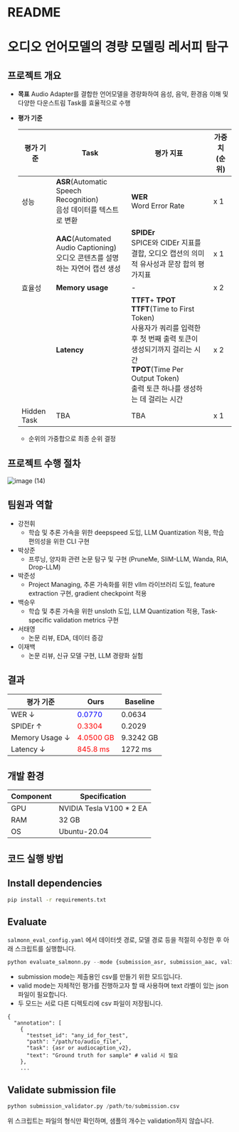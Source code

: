# README

# 오디오 언어모델의 경량 모델링 레서피 탐구

## 프로젝트 개요

- **목표**
Audio Adapter를 결합한 언어모델을 경량화하여 음성, 음악, 환경음 이해 및 다양한 다운스트림 Task를 효율적으로 수행
- **평가 기준**
    
    
    | 평가 기준 | Task | 평가 지표 | 가중치(순위) |
    | --- | --- | --- | --- |
    | 성능 | **ASR**(Automatic Speech Recognition) <br>음성 데이터를 텍스트로 변환 | **WER** <br> Word Error Rate | x 1 |
    |  | **AAC**(Automated Audio Captioning)    <br> 오디오 콘텐츠를 설명하는 자연어 캡션 생성 | **SPIDEr**    <br> SPICE와 CIDEr 지표를 결합, 오디오 캡션의 의미적 유사성과 문장 합의 평가지표 | x 1 |
    | 효율성 | **Memory usage** | - | x 2 |
    |  | **Latency** | **TTFT**+ **TPOT**    <br> **TTFT**(Time to First Token) <br>사용자가 쿼리를 입력한 후 첫 번째 출력 토큰이 생성되기까지 걸리는 시간 <br> **TPOT**(Time Per Output Token) <br>출력 토큰 하나를 생성하는 데 걸리는 시간 | x 2 |
    | Hidden Task | TBA | TBA | x 1 |
    - 순위의 가중합으로 최종 순위 결정

## 프로젝트 수행 절차

![image (14)](https://github.com/user-attachments/assets/5e86f71c-819d-451e-8b8f-45bff9476ca8)

## 팀원과 역할


- 강전휘
    - 학습 및 추론 가속을 위한 deepspeed 도입, LLM Quantization 적용, 학습 편의성을 위한 CLI 구현
- 박상준
    - 프루닝, 양자화 관련 논문 탐구 및 구현 (PruneMe, SliM-LLM, Wanda, RIA, Drop-LLM)
- 박준성
    - Project Managing, 추론 가속화를 위한 vllm 라이브러리 도입, feature extraction 구현, gradient checkpoint 적용
- 백승우
    - 학습 및 추론 가속을 위한 unsloth 도입, LLM Quantization 적용, Task-specific validation metrics 구현
- 서태영
    - 논문 리뷰, EDA, 데이터 증강
- 이재백
    - 논문 리뷰, 신규 모델 구현, LLM 경량화 실험

## 결과

| 평가 기준 | Ours | Baseline |
| --- | --- | --- |
| WER ↓ | <span style="color:blue"> 0.0770 | 0.0634 |
| SPIDEr ↑ | <span style="color:red"> 0.3304 | 0.2029 |
| Memory Usage ↓ | <span style="color:red"> 4.0500 GB | 9.3242 GB |
| Latency ↓ | <span style="color:red"> 845.8 ms | 1272 ms |

## 개발 환경

| Component | Specification |
| --- | --- |
| GPU | NVIDIA Tesla V100 * 2 EA |
| RAM | 32 GB |
| OS | Ubuntu-20.04 |

## 코드 실행 방법

## Install dependencies

```bash
pip install -r requirements.txt

```

## Evaluate

`salmonn_eval_config.yaml` 에서 데이터셋 경로, 모델 경로 등을 적절히 수정한 후 아래 스크립트를 실행합니다.

```python
python evaluate_salmonn.py --mode {submission_asr, submission_aac, valid_asr, valid_aac}

```

- submission mode는 제출용인 csv를 만들기 위한 모드입니다.
- valid mode는 자체적인 평가를 진행하고자 할 때 사용하며 text 라벨이 있는 json 파일이 필요합니다.
- 두 모드는 서로 다른 디렉토리에 csv 파일이 저장됩니다.

```
{
  "annotation": [
    {
      "testset_id": "any_id_for_test",
      "path": "/path/to/audio_file",
      "task": {asr or audiocaption_v2},
      "text": "Ground truth for sample" # valid 시 필요
    },
    ...

```

## Validate submission file

```python
python submission_validator.py /path/to/submission.csv

```

위 스크립트는 파일의 형식만 확인하며, 샘플의 개수는 validation하지 않습니다.
